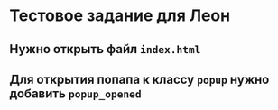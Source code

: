 # Тестовое задание для Леон

## Нужно открыть файл `index.html`

## Для открытия попапа к классу `popup` нужно добавить `popup_opened`
